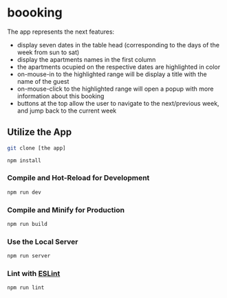 # boooking

The app represents the next features:
- display seven dates in the table head (corresponding to the days of the week from sun to sat)
- display the apartments names in the first column
- the apartments ocupied on the respective dates are highlighted in color
- on-mouse-in to the highlighted range will be display a title with the name of the guest
- on-mouse-click to the highlighted range will open a popup with more information about this booking
- buttons at the top allow the user to navigate to the next/previous week, and jump back to the current week

## Utilize the App

```sh
git clone [the app]
```

```sh
npm install
```

### Compile and Hot-Reload for Development

```sh
npm run dev
```

### Compile and Minify for Production

```sh
npm run build
```

### Use the Local Server

```sh
npm run server
```

### Lint with [ESLint](https://eslint.org/)

```sh
npm run lint
```
